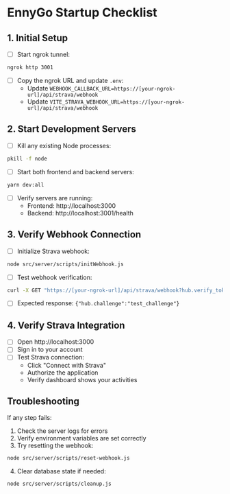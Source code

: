 # EnnyGo Startup Checklist

## 1. Initial Setup
- [ ] Start ngrok tunnel:
```bash
ngrok http 3001
```
- [ ] Copy the ngrok URL and update `.env`:
  - Update `WEBHOOK_CALLBACK_URL=https://[your-ngrok-url]/api/strava/webhook`
  - Update `VITE_STRAVA_WEBHOOK_URL=https://[your-ngrok-url]/api/strava/webhook`

## 2. Start Development Servers
- [ ] Kill any existing Node processes:
```bash
pkill -f node
```
- [ ] Start both frontend and backend servers:
```bash
yarn dev:all
```
- [ ] Verify servers are running:
  - Frontend: http://localhost:3000
  - Backend: http://localhost:3001/health

## 3. Verify Webhook Connection
- [ ] Initialize Strava webhook:
```bash
node src/server/scripts/initWebhook.js
```
- [ ] Test webhook verification:
```bash
curl -X GET "https://[your-ngrok-url]/api/strava/webhook?hub.verify_token=ennygo_webhook_verify_token_123&hub.challenge=test_challenge&hub.mode=subscribe"
```
- [ ] Expected response: `{"hub.challenge":"test_challenge"}`

## 4. Verify Strava Integration
- [ ] Open http://localhost:3000
- [ ] Sign in to your account
- [ ] Test Strava connection:
  - Click "Connect with Strava"
  - Authorize the application
  - Verify dashboard shows your activities

## Troubleshooting
If any step fails:
1. Check the server logs for errors
2. Verify environment variables are set correctly
3. Try resetting the webhook:
```bash
node src/server/scripts/reset-webhook.js
```
4. Clear database state if needed:
```bash
node src/server/scripts/cleanup.js
``` 